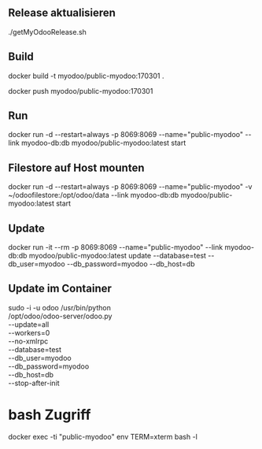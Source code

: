 ## Release aktualisieren
./getMyOdooRelease.sh
 
 
## Build
docker build -t myodoo/public-myodoo:170301 .

docker push myodoo/public-myodoo:170301


## Run
docker run -d --restart=always -p 8069:8069 --name="public-myodoo" --link myodoo-db:db  myodoo/public-myodoo:latest start
 
## Filestore auf Host mounten
docker run -d --restart=always -p 8069:8069 --name="public-myodoo" -v ~/odoofilestore:/opt/odoo/data --link myodoo-db:db  myodoo/public-myodoo:latest start
 
## Update
docker run -it --rm -p 8069:8069 --name="public-myodoo" --link myodoo-db:db  myodoo/public-myodoo:latest update --database=test --db_user=myodoo --db_password=myodoo --db_host=db
 
 
## Update im Container
sudo -i -u odoo /usr/bin/python \
    /opt/odoo/odoo-server/odoo.py \
    --update=all \
    --workers=0 \
    --no-xmlrpc \
    --database=test \
    --db_user=myodoo \
    --db_password=myodoo \
    --db_host=db \
    --stop-after-init
 
 
# bash Zugriff
docker exec -ti "public-myodoo" env TERM=xterm bash -l
